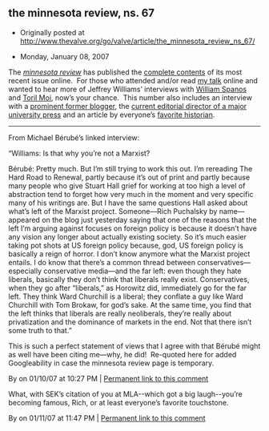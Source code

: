 ## the minnesota review, ns. 67

 * Originally posted at http://www.thevalve.org/go/valve/article/the_minnesota_review_ns_67/

* Monday, January 08, 2007 

The [_minnesota review_](http://www.theminnesotareview.org/) has published the [complete contents](http://www.theminnesotareview.org/journal/ns67/index.shtml) of its most recent issue online.  For those who attended and/or read [my talk](http://acephalous.typepad.com/acephalous/2007/01/painstakingly_c.html#more) online and wanted to hear more of Jeffrey Williams’ interviews with [William Spanos](http://www.theminnesotareview.org/journal/ns67/interview_spanos.shtml) and [Toril Moi](http://www.theminnesotareview.org/journal/ns67/interview_moi.shtml), now’s your chance.  This number also includes an interview with a [prominent former blogger](http://www.theminnesotareview.org/journal/ns67/interview_berube.shtml), the [current editorial director of a major university press](http://www.theminnesotareview.org/journal/ns67/interview_zinner.shtml) and an article by everyone’s [favorite historian](http://www.theminnesotareview.org/journal/ns67/burke_timothy_1.shtml).

---

From Michael Bérubé’s linked interview:

“Williams: Is that why you’re not a Marxist? 

Bérubé: Pretty much. But I’m still trying to work this out. I’m rereading The Hard Road to Renewal, partly because it’s out of print and partly because many people who give Stuart Hall grief for working at too high a level of abstraction tend to forget how very much in the moment and very specific many of his writings are. But I have the same questions Hall asked about what’s left of the Marxist project. Someone—Rich Puchalsky by name—appeared on the blog just yesterday saying that one of the reasons that the left I’m arguing against focuses on foreign policy is because it doesn’t have any vision any longer about actually existing society. So it’s much easier taking pot shots at US foreign policy because, god, US foreign policy is basically a reign of horror. I don’t know anymore what the Marxist project entails. I do know that there’s a common thread between conservatives—especially conservative media—and the far left: even though they hate liberals, basically they don’t think that liberals really exist. Conservatives, when they go after “liberals,” as Horowitz did, immediately go for the far left. They think Ward Churchill is a liberal; they conflate a guy like Ward Churchill with Tom Brokaw, for god’s sake. At the same time, you find that the left thinks that liberals are really neoliberals, they’re really about privatization and the dominance of markets in the end. Not that there isn’t some truth to that.”

This is such a perfect statement of views that I agree with that Bérubé might as well have been citing me—why, he did!  Re-quoted here for added Googleability in case the minnesota review page is temporary.

By  on 01/10/07 at 10:27 PM | [Permanent link to this comment](http://www.thevalve.org/go/valve/article/the_minnesota_review_ns_67/#13603)

What, with SEK’s citation of you at MLA--which got a big laugh--you’re becoming famous, Rich, or at least everyone’s favorite touchstone.

By  on 01/11/07 at 11:47 PM | [Permanent link to this comment](http://www.thevalve.org/go/valve/article/the_minnesota_review_ns_67/#13629)

